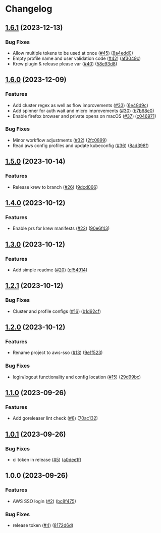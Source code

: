 # Changelog

## [1.6.1](https://github.com/louislef299/aws-sso/compare/v1.6.0...v1.6.1) (2023-12-13)


### Bug Fixes

* Allow multiple tokens to be used at once ([#45](https://github.com/louislef299/aws-sso/issues/45)) ([8a4edd0](https://github.com/louislef299/aws-sso/commit/8a4edd008dfd142e7709f8357eeb6e116052ebe1))
* Empty profile name and user validation code ([#42](https://github.com/louislef299/aws-sso/issues/42)) ([af3049c](https://github.com/louislef299/aws-sso/commit/af3049cb5e1766136cf8c62927980b8416488c78))
* Krew plugin & release please var ([#40](https://github.com/louislef299/aws-sso/issues/40)) ([58e93d8](https://github.com/louislef299/aws-sso/commit/58e93d85081d0df0f4d7b5bdc6116fcfa8496920))

## [1.6.0](https://github.com/louislef299/aws-sso/compare/v1.5.0...v1.6.0) (2023-12-09)


### Features

* Add cluster regex as well as flow improvements ([#33](https://github.com/louislef299/aws-sso/issues/33)) ([6e48d9c](https://github.com/louislef299/aws-sso/commit/6e48d9c384ad1107bc0b8139fb189ce68945d770))
* Add spinner for auth wait and micro improvements ([#30](https://github.com/louislef299/aws-sso/issues/30)) ([b7b68e0](https://github.com/louislef299/aws-sso/commit/b7b68e0c6aabcbf3ecdb5ef5ea45732b6f975fcb))
* Enable firefox browser and private opens on macOS ([#37](https://github.com/louislef299/aws-sso/issues/37)) ([c046971](https://github.com/louislef299/aws-sso/commit/c046971f7b5491db25a414a74abd3a052ba88774))


### Bug Fixes

* Minor workflow adjustments ([#32](https://github.com/louislef299/aws-sso/issues/32)) ([2fc0899](https://github.com/louislef299/aws-sso/commit/2fc08992a96dd8f7a71f557da206aeaaa7bb9a40))
* Read aws config profiles and update kubeconfig ([#36](https://github.com/louislef299/aws-sso/issues/36)) ([8ad398f](https://github.com/louislef299/aws-sso/commit/8ad398f97ac1b214d2cd32e5a8d6e02d475afe59))

## [1.5.0](https://github.com/louislef299/aws-sso/compare/v1.4.2...v1.5.0) (2023-10-14)


### Features

* Release krew to branch ([#26](https://github.com/louislef299/aws-sso/issues/26)) ([9dcd066](https://github.com/louislef299/aws-sso/commit/9dcd066f25381a955a402bef65877e7c842c0948))

## [1.4.0](https://github.com/louislef299/aws-sso/compare/v1.3.0...v1.4.0) (2023-10-12)


### Features

* Enable prs for krew manifests ([#22](https://github.com/louislef299/aws-sso/issues/22)) ([90e6f43](https://github.com/louislef299/aws-sso/commit/90e6f431814fdb1df8fec270fdf14757a04eb5c3))

## [1.3.0](https://github.com/louislef299/aws-sso/compare/v1.2.1...v1.3.0) (2023-10-12)


### Features

* Add simple readme ([#20](https://github.com/louislef299/aws-sso/issues/20)) ([cf54914](https://github.com/louislef299/aws-sso/commit/cf54914e67bbee7e50c53721aff7aead27e206e7))

## [1.2.1](https://github.com/louislef299/aws-sso/compare/v1.2.0...v1.2.1) (2023-10-12)


### Bug Fixes

* Cluster and profile configs ([#16](https://github.com/louislef299/aws-sso/issues/16)) ([b1d92cf](https://github.com/louislef299/aws-sso/commit/b1d92cf2ada78d80a9371dff2c581f62a2e9d13e))

## [1.2.0](https://github.com/louislef299/aws-sso/compare/v1.1.0...v1.2.0) (2023-10-12)


### Features

* Rename project to aws-sso ([#13](https://github.com/louislef299/aws-sso/issues/13)) ([9e1f523](https://github.com/louislef299/aws-sso/commit/9e1f523d9f4e05c108facccc68e38f7b1e5f51f4))


### Bug Fixes

* login/logout functionality and config location ([#15](https://github.com/louislef299/aws-sso/issues/15)) ([29d99bc](https://github.com/louislef299/aws-sso/commit/29d99bc931ea8daa6d191b0af7045aed7f66c2cc))

## [1.1.0](https://github.com/louislef299/aws-sso/compare/v1.0.1...v1.1.0) (2023-09-26)


### Features

* Add goreleaser lint check ([#8](https://github.com/louislef299/aws-sso/issues/8)) ([70ac132](https://github.com/louislef299/aws-sso/commit/70ac132f4608a95fe293fcf02d442ede28575843))

## [1.0.1](https://github.com/louislef299/aws-sso/compare/v1.0.0...v1.0.1) (2023-09-26)


### Bug Fixes

* ci token in release ([#5](https://github.com/louislef299/aws-sso/issues/5)) ([a0dee1f](https://github.com/louislef299/aws-sso/commit/a0dee1fa8f437681c2a50d4efe740c094de022a5))

## 1.0.0 (2023-09-26)


### Features

* AWS SSO login ([#2](https://github.com/louislef299/aws-sso/issues/2)) ([bc8f475](https://github.com/louislef299/aws-sso/commit/bc8f475403abf9f179aa2d8f87562f5eef373d81))


### Bug Fixes

* release token ([#4](https://github.com/louislef299/aws-sso/issues/4)) ([8172d6d](https://github.com/louislef299/aws-sso/commit/8172d6daa2d0ac841cab7b2a3153c0085b03621e))
